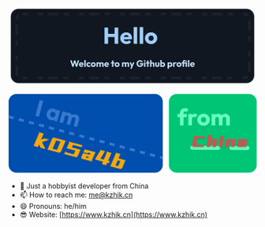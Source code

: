 ![hello.svg](./hello.svg)

![iam_and_from.svg](./iam_and_from.svg)

- 🌟 Just a hobbyist developer from China
- 📫 How to reach me: me@kzhik.cn
- 😄 Pronouns: he/him  
- 😎 Website: [https://www.kzhik.cn](https://www.kzhik.cn)
